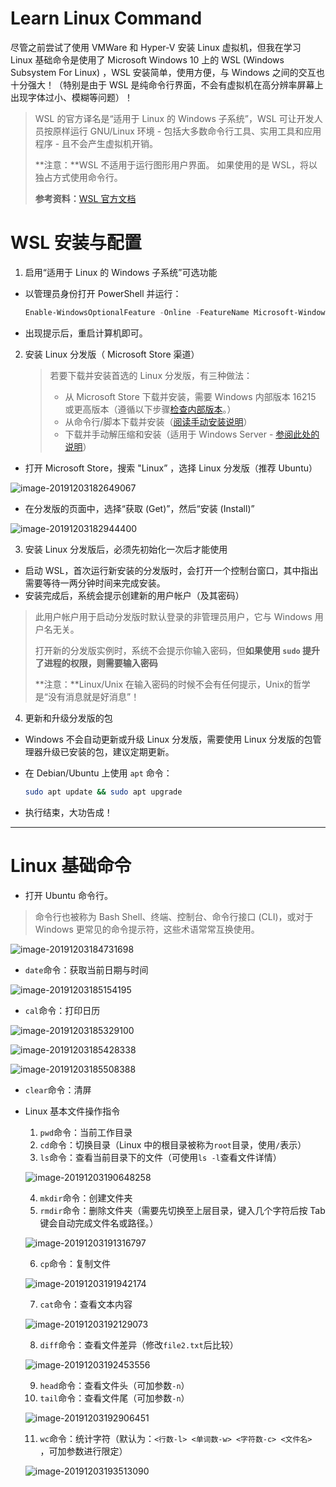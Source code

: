 # Learn Linux Command

尽管之前尝试了使用 VMWare 和 Hyper-V 安装 Linux 虚拟机，但我在学习 Linux 基础命令是使用了 Microsoft Windows 10 上的 WSL (Windows Subsystem For Linux) ，WSL 安装简单，使用方便，与 Windows 之间的交互也十分强大！（特别是由于 WSL 是纯命令行界面，不会有虚拟机在高分辨率屏幕上出现字体过小、模糊等问题）！

> WSL 的官方译名是“适用于 Linux 的 Windows 子系统”，WSL 可让开发人员按原样运行 GNU/Linux 环境 - 包括大多数命令行工具、实用工具和应用程序 - 且不会产生虚拟机开销。
>
> **注意：**WSL 不适用于运行图形用户界面。 如果使用的是 WSL，将以独占方式使用命令行。
>
> **参考资料：**[WSL 官方文档](https://docs.microsoft.com/zh-cn/windows/wsl/about)

# WSL 安装与配置

1. 启用“适用于 Linux 的 Windows 子系统”可选功能

+ 以管理员身份打开 PowerShell 并运行：

  ```powershell
  Enable-WindowsOptionalFeature -Online -FeatureName Microsoft-Windows-Subsystem-Linux
  ```

+ 出现提示后，重启计算机即可。

2. 安装 Linux 分发版（ Microsoft Store 渠道）

   > 若要下载并安装首选的 Linux 分发版，有三种做法：
   >
   > - 从 Microsoft Store 下载并安装，需要 Windows 内部版本 16215 或更高版本（遵循以下步骤[检查内部版本](https://docs.microsoft.com/zh-cn/windows/wsl/troubleshooting#check-your-build-number)。）
   > - 从命令行/脚本下载并安装（[阅读手动安装说明](https://docs.microsoft.com/zh-cn/windows/wsl/install-manual)）
   > - 下载并手动解压缩和安装（适用于 Windows Server - [参阅此处的说明](https://docs.microsoft.com/zh-cn/windows/wsl/install-on-server)）

+ 打开 Microsoft Store，搜索 "Linux” ，选择 Linux 分发版（推荐 Ubuntu）

![image-20191203182649067](learn-linux-command.assets/image-20191203182649067.png)

+ 在分发版的页面中，选择“获取 (Get)”，然后“安装 (Install)”

![image-20191203182944400](learn-linux-command.assets/image-20191203182944400.png)

3. 安装 Linux 分发版后，必须先初始化一次后才能使用

+ 启动 WSL，首次运行新安装的分发版时，会打开一个控制台窗口，其中指出需要等待一两分钟时间来完成安装。
+ 安装完成后，系统会提示创建新的用户帐户（及其密码）

> 此用户帐户用于启动分发版时默认登录的非管理员用户，它与 Windows 用户名无关。
>
> 打开新的分发版实例时，系统不会提示你输入密码，但**如果使用 `sudo` 提升了进程的权限，则需要输入密码**
>
> **注意：**Linux/Unix 在输入密码的时候不会有任何提示，Unix的哲学是“没有消息就是好消息”！

4. 更新和升级分发版的包

+ Windows 不会自动更新或升级 Linux 分发版，需要使用 Linux 分发版的包管理器升级已安装的包，建议定期更新。

+ 在 Debian/Ubuntu 上使用 `apt` 命令：

    ```bash
    sudo apt update && sudo apt upgrade
    ```

+ 执行结束，大功告成！



---

# Linux 基础命令

+ 打开 Ubuntu 命令行。 

> 命令行也被称为 Bash Shell、终端、控制台、命令行接口 (CLI)，或对于 Windows 更常见的命令提示符，这些术语常常互换使用。

![image-20191203184731698](learn-linux-command.assets/image-20191203184731698.png)

+ `date`命令：获取当前日期与时间

![image-20191203185154195](learn-linux-command.assets/image-20191203185154195.png)

+ `cal`命令：打印日历

![image-20191203185329100](learn-linux-command.assets/image-20191203185329100.png)

![image-20191203185428338](learn-linux-command.assets/image-20191203185428338.png)

![image-20191203185508388](learn-linux-command.assets/image-20191203185508388.png)

+ `clear`命令：清屏

+ Linux 基本文件操作指令

    1. `pwd`命令：当前工作目录
    2. `cd`命令：切换目录（Linux 中的根目录被称为`root`目录，使用`/`表示）
    3. `ls`命令：查看当前目录下的文件（可使用`ls -l`查看文件详情）
    
    ![image-20191203190648258](learn-linux-command.assets/image-20191203190648258.png)
    
    4. `mkdir`命令：创建文件夹
    5. `rmdir`命令：删除文件夹（需要先切换至上层目录，键入几个字符后按 Tab 键会自动完成文件名或路径。）
       
    
    ![image-20191203191316797](learn-linux-command.assets/image-20191203191316797.png)
	
	6. `cp`命令：复制文件
	
	![image-20191203191942174](learn-linux-command.assets/image-20191203191942174.png)
	
	7. `cat`命令：查看文本内容
	
	![image-20191203192129073](learn-linux-command.assets/image-20191203192129073.png)
	
	8. `diff`命令：查看文件差异（修改`file2.txt`后比较）
	
	![image-20191203192453556](learn-linux-command.assets/image-20191203192453556.png)
	
	9. `head`命令：查看文件头（可加参数`-n`）
	10. `tail`命令：查看文件尾（可加参数`-n`）
	
	![image-20191203192906451](learn-linux-command.assets/image-20191203192906451.png)
	
	11. `wc`命令：统计字符（默认为：`<行数-l> <单词数-w> <字符数-c> <文件名>  `，可加参数进行限定）
	
	![image-20191203193513090](learn-linux-command.assets/image-20191203193513090.png)
	
	